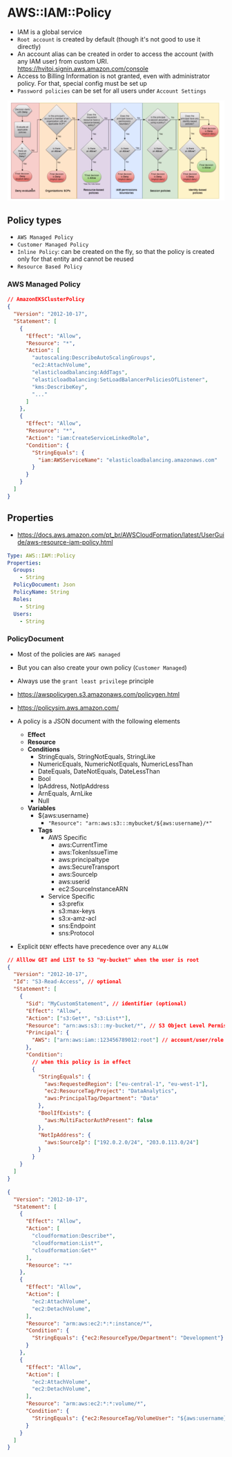 # AWS::IAM::Policy

- IAM is a global service
- `Root account` is created by default (though it's not good to use it directly)
- An account alias can be created in order to access the account (with any IAM user) from custom URI. <https://hvitoi.signin.aws.amazon.com/console>
- Access to Billing Information is not granted, even with administrator policy. For that, special config must be set up
- `Password policies` can be set for all users under `Account Settings`

![Policy Evaluation Logic](.images/iam-policy-evalation-logic.png)

## Policy types

- `AWS Managed Policy`
- `Customer Managed Policy`
- `Inline Policy`: can be created on the fly, so that the policy is created only for that entity and cannot be reused
- `Resource Based Policy`

### AWS Managed Policy

```json
// AmazonEKSClusterPolicy
{
  "Version": "2012-10-17",
  "Statement": [
    {
      "Effect": "Allow",
      "Resource": "*",
      "Action": [
        "autoscaling:DescribeAutoScalingGroups",
        "ec2:AttachVolume",
        "elasticloadbalancing:AddTags",
        "elasticloadbalancing:SetLoadBalancerPoliciesOfListener",
        "kms:DescribeKey",
        "..."
      ]
    },
    {
      "Effect": "Allow",
      "Resource": "*",
      "Action": "iam:CreateServiceLinkedRole",
      "Condition": {
        "StringEquals": {
          "iam:AWSServiceName": "elasticloadbalancing.amazonaws.com"
        }
      }
    }
  ]
}
```

## Properties

- <https://docs.aws.amazon.com/pt_br/AWSCloudFormation/latest/UserGuide/aws-resource-iam-policy.html>

```yaml
Type: AWS::IAM::Policy
Properties:
  Groups:
    - String
  PolicyDocument: Json
  PolicyName: String
  Roles:
    - String
  Users:
    - String
```

### PolicyDocument

- Most of the policies are `AWS managed`
- But you can also create your own policy (`Customer Managed`)
- Always use the `grant least privilege` principle

- <https://awspolicygen.s3.amazonaws.com/policygen.html>
- <https://policysim.aws.amazon.com/>

- A policy is a JSON document with the following elements
  - **Effect**
  - **Resource**
  - **Conditions**
    - StringEquals, StringNotEquals, StringLike
    - NumericEquals, NumericNotEquals, NumericLessThan
    - DateEquals, DateNotEquals, DateLessThan
    - Bool
    - IpAddress, NotIpAddress
    - ArnEquals, ArnLike
    - Null
  - **Variables**
    - ${aws:username}
      - `"Resource": "arn:aws:s3:::mybucket/${aws:username}/*"`
    - **Tags**
      - AWS Specific
        - aws:CurrentTime
        - aws:TokenIssueTime
        - aws:principaltype
        - aws:SecureTransport
        - aws:SourceIp
        - aws:userid
        - ec2:SourceInstanceARN
      - Service Specific
        - s3:prefix
        - s3:max-keys
        - s3:x-amz-acl
        - sns:Endpoint
        - sns:Protocol

- Explicit `DENY` effects have precedence over any `ALLOW`

```json
// Alllow GET and LIST to S3 "my-bucket" when the user is root
{
  "Version": "2012-10-17",
  "Id": "S3-Read-Access", // optional
  "Statement": [
    {
      "Sid": "MyCustomStatement", // identifier (optional)
      "Effect": "Allow",
      "Action": ["s3:Get*", "s3:List*"],
      "Resource": "arn:aws:s3:::my-bucket/*", // S3 Object Level Permission (all files)
      "Principal": {
        "AWS": ["arn:aws:iam::123456789012:root"] // account/user/role this policies applies to
      },
      "Condition":
        // when this policy is in effect
        {
          "StringEquals": {
            "aws:RequestedRegion": ["eu-central-1", "eu-west-1"],
            "ec2:ResourceTag/Project": "DataAnalytics",
            "aws:PrincipalTag/Department": "Data"
          },
          "BoolIfExists": {
            "aws:MultiFactorAuthPresent": false
          },
          "NotIpAddress": {
            "aws:SourceIp": ["192.0.2.0/24", "203.0.113.0/24"]
          }
        }
    }
  ]
}
```

```json
{
  "Version": "2012-10-17",
  "Statement": [
    {
      "Effect": "Allow",
      "Action": [
        "cloudformation:Describe*",
        "cloudformation:List*",
        "cloudformation:Get*"
      ],
      "Resource": "*"
    },
    {
      "Effect": "Allow",
      "Action": [
        "ec2:AttachVolume",
        "ec2:DetachVolume",
      ],
      "Resource": "arm:aws:ec2:*:*:instance/*",
      "Condition": {
        "StringEquals": {"ec2:ResourceType/Department": "Development"}
      }
    },
    {
      "Effect": "Allow",
      "Action": [
        "ec2:AttachVolume",
        "ec2:DetachVolume",
      ],
      "Resource": "arm:aws:ec2:*:*:volume/*",
      "Condition": {
        "StringEquals": {"ec2:ResourceTag/VolumeUser": "${aws:username}"}
      }
    }
  ]
}
```
